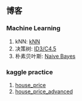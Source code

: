 ## 博客
### Machine Learning
1. kNN: [kNN](https://github.com/itchencheng/pythonml/issues/1)
2. 决策树: [ID3/C4.5](https://github.com/itchencheng/pythonml/issues/2)
3. 朴素贝叶斯: [Naive Bayes](https://github.com/itchencheng/pythonml/issues/3)


### kaggle practice
1. [house_price](http://topzero.cn/mkdn/house_price.html)
2. [house_price_advanced](http://topzero.cn/mkdn/house_price_advanced.html)
